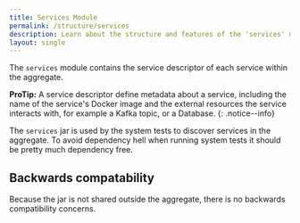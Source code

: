 ```yaml
---
title: Services Module
permalink: /structure/services
description: Learn about the structure and features of the 'services' module, which defines metadata for each microservice defined in the repository / aggregate
layout: single
---
```


The `services` module contains the service descriptor of each service within the aggregate.

**ProTip:** A service descriptor define metadata about a service, including the name of the service's Docker image
and the external resources the service interacts with, for example a Kafka topic, or a Database.
{: .notice--info}

The `services` jar is used by the system tests to discover services in the aggregate. 
To avoid dependency hell when running system tests it should be pretty much dependency free.

## Backwards compatability

Because the jar is not shared outside the aggregate, there is no backwards compatibility concerns.